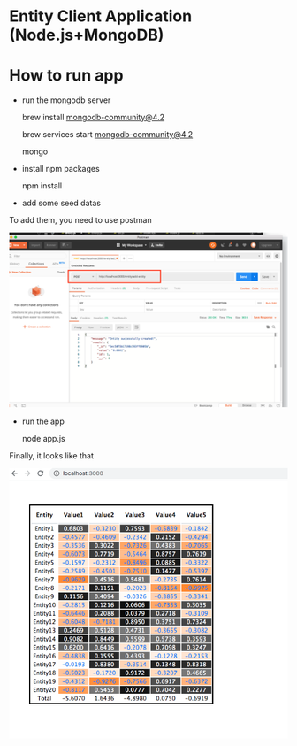 # Entity Client Application (Node.js+MongoDB)

# How to run app

- run the mongodb server

    brew install mongodb-community@4.2

    brew services start mongodb-community@4.2

    mongo

- install npm packages

    npm install

- add some seed datas

To add them, you need to use postman

![Adding](./public/images/Add-Entity.png "Adding")

- run the app

    node app.js

Finally, it looks like that

![Result](./public/images/Result.png "Result")
